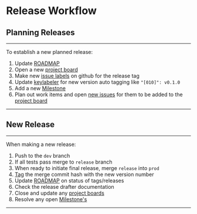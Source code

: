 # Release Workflow

## Planning Releases

---

To establish a new planned release:

1. Update [ROADMAP](../ROADMAP.md)
2. Open a new [project board][0]
3. Make new [issue labels][1] on github for the release tag
4. Update [keylabeler](../.github/keylabeler.yml) for new version auto tagging like `"[010]": v0.1.0`
5. Add a new [Milestone][4]
6. Plan out work items and open [new issues][2] for them to be added to the [project board][0]

---

## New Release

---

When making a new release:

1. Push to the `dev` branch
2. If all tests pass merge to `release` branch
3. When ready to initiate final release, merge `release` into `prod`
4. [Tag][3] the merge commit hash with the new version number
5. Update [ROADMAP](../ROADMAP.md) on status of tags/releases
6. Check the release drafter documentation
7. Close and update any [project boards][0]
8. Resolve any open [Milestone's][4]

---

[0]: https://github.com/tallguyjenks/PyRM/projects
[1]: https://github.com/tallguyjenks/PyRM/labels
[2]: https://github.com/tallguyjenks/PyRM/issues/new/choose
[3]: https://github.com/tallguyjenks/PyRM/tags
[4]: https://github.com/tallguyjenks/PyRM/milestones